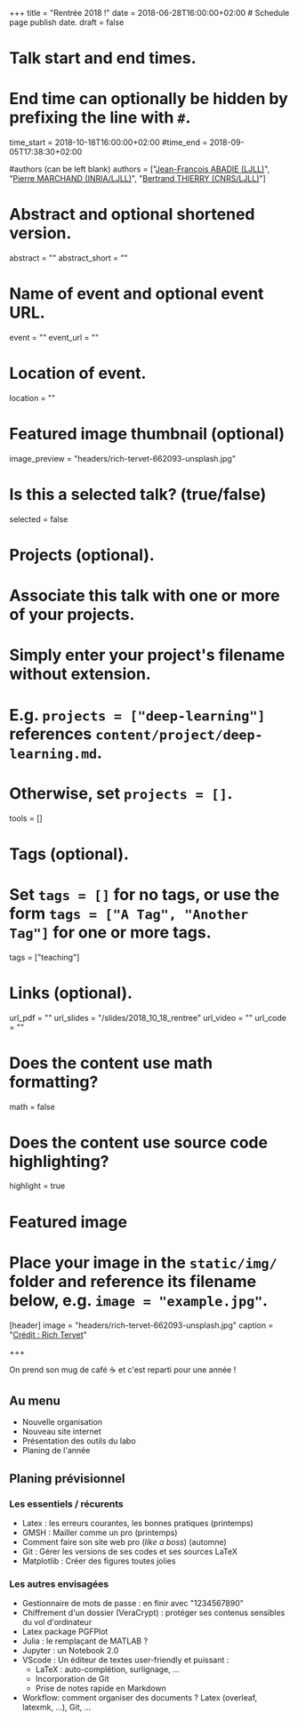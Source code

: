 +++
title = "Rentrée 2018 !"
date = 2018-06-28T16:00:00+02:00  # Schedule page publish date.
draft = false

# Talk start and end times.
#   End time can optionally be hidden by prefixing the line with `#`.
time_start = 2018-10-18T16:00:00+02:00
#time_end = 2018-09-05T17:38:30+02:00

#authors (can be left blank)
authors = ["[Jean-François ABADIE (LJLL)](https://www.ljll.math.upmc.fr/abadiej)", "[Pierre MARCHAND (INRIA/LJLL)](https://www.ljll.math.upmc.fr/marchandp)", "[Bertrand THIERRY (CNRS/LJLL)](https://www.ljll.math.upmc.fr/bthierry)"]

# Abstract and optional shortened version.
abstract = ""
abstract_short = ""

# Name of event and optional event URL.
event = ""
event_url = ""

# Location of event.
location = ""

# Featured image thumbnail (optional)
image_preview = "headers/rich-tervet-662093-unsplash.jpg"

# Is this a selected talk? (true/false)
selected = false

# Projects (optional).
#   Associate this talk with one or more of your projects.
#   Simply enter your project's filename without extension.
#   E.g. `projects = ["deep-learning"]` references `content/project/deep-learning.md`.
#   Otherwise, set `projects = []`.
tools = []

# Tags (optional).
#   Set `tags = []` for no tags, or use the form `tags = ["A Tag", "Another Tag"]` for one or more tags.
tags = ["teaching"]

# Links (optional).
url_pdf = ""
url_slides = "/slides/2018_10_18_rentree"
url_video = ""
url_code = ""

# Does the content use math formatting?
math = false

# Does the content use source code highlighting?
highlight = true

# Featured image
# Place your image in the `static/img/` folder and reference its filename below, e.g. `image = "example.jpg"`.
[header]
image = "headers/rich-tervet-662093-unsplash.jpg"
caption = "[Crédit : Rich Tervet](https://unsplash.com/photos/q2GNdFmhxx4)"

+++

On prend son mug de café :coffee: et c'est reparti pour une année !

## Au menu

- Nouvelle organisation
- Nouveau site internet
- Présentation des outils du labo
- Planing de l'année

## Planing prévisionnel

### Les essentiels / récurents

- Latex : les erreurs courantes, les bonnes pratiques (printemps)
- GMSH : Mailler comme un pro (printemps)
- Comment faire son site web pro (*like a boss*) (automne)
- Git : Gérer les versions de ses codes et ses sources LaTeX
- Matplotlib : Créer des figures toutes jolies

### Les autres envisagées

- Gestionnaire de mots de passe : en finir avec "1234567890"
- Chiffrement d'un dossier (VeraCrypt) : protéger ses contenus sensibles du vol d'ordinateur
- Latex package PGFPlot
- Julia : le remplaçant de MATLAB ?
- Jupyter : un Notebook 2.0
- VScode : Un éditeur de textes user-friendly et puissant :
  - LaTeX : auto-complétion, surlignage, ...
  - Incorporation de Git
  - Prise de notes rapide en Markdown
- Workflow: comment organiser des documents ? Latex (overleaf, latexmk, ...), Git, ...
